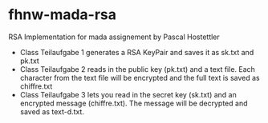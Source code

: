 # fhnw-mada-rsa
RSA Implementation for mada assignement by Pascal Hostettler

- Class Teilaufgabe 1 generates a RSA KeyPair and saves it as sk.txt and pk.txt
- Class Teilaufgabe 2 reads in the public key (pk.txt) and a text file. Each character from the text file will be encrypted and the full text is saved as chiffre.txt
- Class Teilaufgabe 3 lets you read in the secret key (sk.txt) and an encrypted message (chiffre.txt). The message will be decrypted and saved as text-d.txt.


